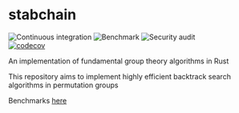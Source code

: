 # stabchain
![Continuous integration](https://github.com/WizardOfMenlo/stabchain/workflows/Continuous%20integration/badge.svg)
![Benchmark](https://github.com/WizardOfMenlo/stabchain/workflows/Benchmark/badge.svg)
![Security audit](https://github.com/WizardOfMenlo/stabchain/workflows/Security%20audit/badge.svg)   
[![codecov](https://codecov.io/gh/WizardOfMenlo/stabchain/branch/master/graph/badge.svg)](https://codecov.io/gh/WizardOfMenlo/stabchain)

An implementation of fundamental group theory algorithms in Rust

This repository aims to implement highly efficient backtrack search algorithms in permutation groups

Benchmarks [here](https://wizardofmenlo.github.io/stabchain/dev/bench/)
